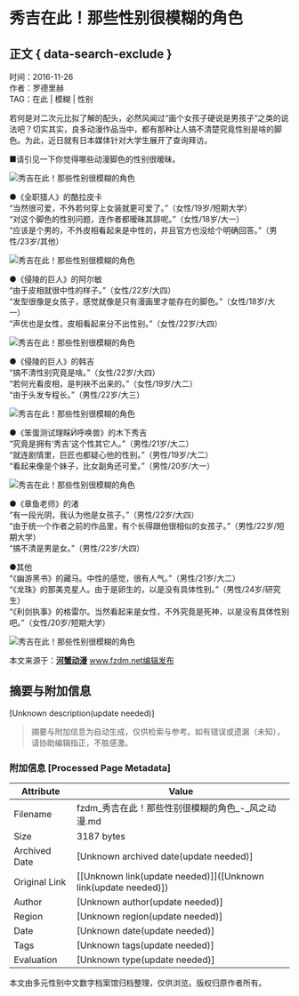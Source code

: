 # 秀吉在此！那些性别很模糊的角色

## 正文 { data-search-exclude }


时间：2016-11-26  
作者：罗德里赫  
TAG：在此 | 模糊 | 性别  

若何是对二次元比拟了解的配头，必然风闻过“画个女孩子硬说是男孩子”之类的说法吧？切实其实，良多动漫作品当中，都有那种让人搞不清楚究竟性别是啥的脚色。为此，近日就有日本媒体针对大学生展开了查询拜访。

■请引见一下你觉得哪些动漫脚色的性别很暧昧。

![秀吉在此！那些性别很模糊的角色](http://pic.jutou5.com/fzdm/dmpic/20161126406614.jpg)

●《全职猎人》的酷拉皮卡  
“当然很可爱，不外若何穿上女装就更可爱了。”（女性/19岁/短期大学）  
“对这个脚色的性别问题，连作者都暧昧其辞呢。”（女性/18岁/大一）  
“应该是个男的，不外皮相看起来是中性的，并且官方也没给个明确回答。”（男性/23岁/其他）  

![秀吉在此！那些性别很模糊的角色](http://pic.jutou5.com/fzdm/dmpic/20161126406615.jpg)

●《侵陵的巨人》的阿尔敏  
“由于皮相就很中性的样子。”（女性/22岁/大四）  
“发型很像是女孩子，感觉就像是只有漫画里才能存在的脚色。”（女性/18岁/大一）  
“声优也是女性，皮相看起来分不出性别。”（女性/22岁/大四）  

![秀吉在此！那些性别很模糊的角色](http://pic.jutou5.com/fzdm/dmpic/20161126406616.jpg)

●《侵陵的巨人》的韩吉  
“搞不清性别究竟是啥。”（女性/22岁/大四）  
“若何光看皮相，是判袂不出来的。”（女性/19岁/大二）  
“由于头发专程长。”（男性/22岁/大三）  

![秀吉在此！那些性别很模糊的角色](http://pic.jutou5.com/fzdm/dmpic/20161126406617.jpg)

●《笨蛋测试理睬呼唤兽》的木下秀吉  
“究竟是拥有‘秀吉’这个性其它人。”（男性/21岁/大二）  
“就连剧情里，巨匠也都疑心他的性别。”（男性/19岁/大二）  
“看起来像是个妹子，比女副角还可爱。”（男性/20岁/大一）  

![秀吉在此！那些性别很模糊的角色](http://pic.jutou5.com/fzdm/dmpic/20161126406618.jpg)

●《章鱼老师》的渚  
“有一段光阴，我认为他是女孩子。”（男性/22岁/大四）  
“由于统一个作者之前的作品里，有个长得跟他很相似的女孩子。”（男性/22岁/短期大学）  
“搞不清是男是女。”（男性/22岁/大四）  

●其他  
“《幽游黑书》的藏马。中性的感觉，很有人气。”（男性/21岁/大二）  
“《龙珠》的那美克星人。由于是卵生的，以是没有具体性别。”（男性/24岁/研究生）  
“《利剑执事》的格雷尔。当然看起来是女性，不外究竟是死神，以是没有具体性别吧。”（女性/20岁/短期大学）  

![秀吉在此！那些性别很模糊的角色](http://pic.jutou5.com/fzdm/dmpic/20161126406619.jpg)

本文来源于：[**河蟹动漫**](http://www.fzdm.net/hxdongman.html) www.fzdm.net编辑发布
<!-- tcd_original_link https://fzdm.net/dmNews/Html/2016-11/30115.shtml -->


## 摘要与附加信息

<!-- tcd_abstract -->
[Unknown description(update needed)]
<!-- tcd_abstract_end -->

> 摘要与附加信息为自动生成，仅供检索与参考。如有错误或遗漏（未知），请协助编辑指正，不胜感激。

### 附加信息 [Processed Page Metadata]

| Attribute       | Value                                  |
|-----------------|----------------------------------------|
| Filename        | fzdm_秀吉在此！那些性别很模糊的角色_-_风之动漫.md                             |
| Size            | 3187 bytes                           |
| Archived Date   | [Unknown archived date(update needed)]                             |
| Original Link   | [[Unknown link(update needed)]]([Unknown link(update needed)])                       |
| Author          | [Unknown author(update needed)]                               |
| Region          | [Unknown region(update needed)]                               |
| Date            | [Unknown date(update needed)]                                 |
| Tags            | [Unknown tags(update needed)]                                 |
| Evaluation            | [Unknown type(update needed)]                                 |
<!-- tcd_table_end -->

本文由多元性别中文数字档案馆归档整理，仅供浏览。版权归原作者所有。
